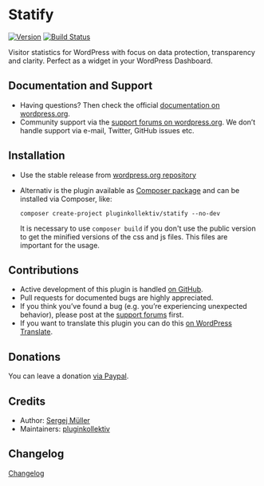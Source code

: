 # Statify

[![Version](https://img.shields.io/packagist/v/pluginkollektiv/statify.svg)](https://packagist.org/packages/pluginkollektiv/statify)
[![Build Status](https://travis-ci.org/pluginkollektiv/statify.svg?branch=travis-support-with-code-style-checks)](https://travis-ci.org/pluginkollektiv/statify)

Visitor statistics for WordPress with focus on data protection, transparency and clarity. Perfect as a widget in your WordPress Dashboard.

## Documentation and Support
* Having questions? Then check the official [documentation on wordpress.org](https://wordpress.org/plugins/statify/).
* Community support via the [support forums on wordpress.org](https://wordpress.org/support/plugin/statify).
    We don’t handle support via e-mail, Twitter, GitHub issues etc.

## Installation
* Use the stable release from [wordpress.org repository](https://wordpress.org/plugins/statify/)
* Alternativ is the plugin available as [Composer package](https://packagist.org/packages/pluginkollektiv/statify) and can be installed via Composer, like:

    `composer create-project pluginkollektiv/statify --no-dev`

  It is necessary to use `composer build` if you don't use the public version to get the minified versions of the css and js files. This files are important for the usage.

## Contributions
* Active development of this plugin is handled [on GitHub](https://github.com/pluginkollektiv/statify).
* Pull requests for documented bugs are highly appreciated.
* If you think you’ve found a bug (e.g. you’re experiencing unexpected behavior), please post at the [support forums](https://wordpress.org/support/plugin/statify) first.
* If you want to translate this plugin you can do this [on WordPress Translate](https://translate.wordpress.org/projects/wp-plugins/statify).

## Donations
You can leave a donation 
[via Paypal](https://www.paypal.com/cgi-bin/webscr?cmd=_donations&business=TD4AMD2D8EMZW).

## Credits
* Author: [Sergej Müller](https://sergejmueller.github.io/)
* Maintainers: [pluginkollektiv](https://pluginkollektiv.org/)

## Changelog
[Changelog](CHANGELOG.md)
